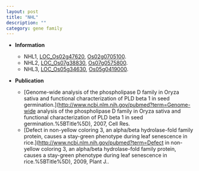 ```yaml
---
layout: post
title: "NHL"
description: ""
category: gene family
---
```


* **Information**  
    + NHL1, [LOC_Os02g47620](http://rice.plantbiology.msu.edu/cgi-bin/ORF_infopage.cgi?orf=LOC_Os02g47620), [Os02g0705100](http://rapdb.dna.affrc.go.jp/viewer/gbrowse_details/irgsp1?name=Os02g0705100).
    + NHL2, [LOC_Os07g38830](http://rice.plantbiology.msu.edu/cgi-bin/ORF_infopage.cgi?orf=LOC_Os07g38830), [Os07g0575800](http://rapdb.dna.affrc.go.jp/viewer/gbrowse_details/irgsp1?name=Os07g0575800).
    + NHL3, [LOC_Os05g34630](http://rice.plantbiology.msu.edu/cgi-bin/ORF_infopage.cgi?orf=LOC_Os05g34630), [Os05g0419000](http://rapdb.dna.affrc.go.jp/viewer/gbrowse_details/irgsp1?name=Os05g0419000).

* **Publication**  
    + [Genome-wide analysis of the phospholipase D family in Oryza sativa and functional characterization of PLD beta 1 in seed germination.](http://www.ncbi.nlm.nih.gov/pubmed?term=Genome-wide analysis of the phospholipase D family in Oryza sativa and functional characterization of PLD beta 1 in seed germination.%5BTitle%5D), 2007, Cell Res.
    + [Defect in non-yellow coloring 3, an alpha/beta hydrolase-fold family protein, causes a stay-green phenotype during leaf senescence in rice.](http://www.ncbi.nlm.nih.gov/pubmed?term=Defect in non-yellow coloring 3, an alpha/beta hydrolase-fold family protein, causes a stay-green phenotype during leaf senescence in rice.%5BTitle%5D), 2009, Plant J..


